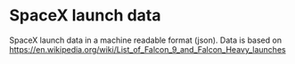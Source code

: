 # SpaceX launch data
SpaceX launch data in a machine readable format (json). Data is based on https://en.wikipedia.org/wiki/List_of_Falcon_9_and_Falcon_Heavy_launches
